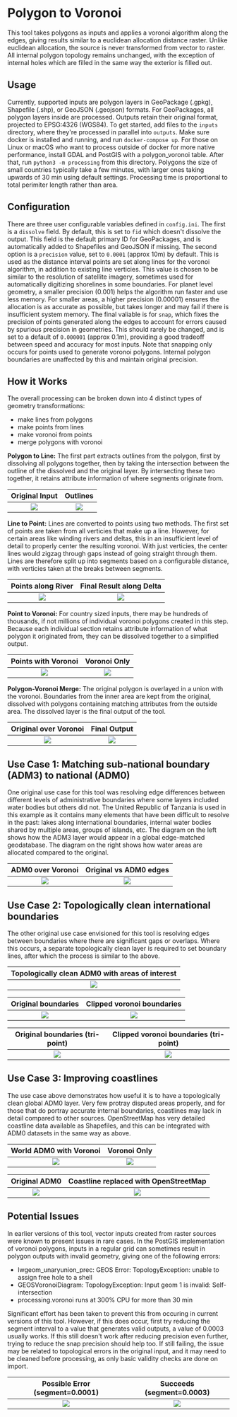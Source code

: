 # Polygon to Voronoi

This tool takes polygons as inputs and applies a voronoi algorithm along the edges, giving results similar to a euclidean allocation distance raster. Unlike euclidean allocation, the source is never transformed from vector to raster. All internal polygon topology remains unchanged, with the exception of internal holes which are filled in the same way the exterior is filled out.

## Usage

Currently, supported inputs are polygon layers in GeoPackage (.gpkg), Shapefile (.shp), or GeoJSON (.geojson) formats. For GeoPackages, all polygon layers inside are processed. Outputs retain their original format, projected to EPSG:4326 (WGS84). To get started, add files to the `inputs` directory, where they're processed in parallel into `outputs`. Make sure docker is installed and running, and run `docker-compose up`. For those on Linux or macOS who want to process outside of docker for more native performance, install GDAL and PostGIS with a polygon_voronoi table. After that, run `python3 -m processing` from this directory. Polygons the size of small countries typically take a few minutes, with larger ones taking upwards of 30 min using default settings. Processing time is proportional to total perimiter length rather than area.

## Configuration

There are three user configurable variables defined in `config.ini`. The first is a `dissolve` field. By default, this is set to `fid` which doesn't dissolve the output. This field is the default primary ID for GeoPackages, and is automatically added to Shapefiles and GeoJSON if missing. The second option is a `precision` value, set to `0.0001` (approx 10m) by default. This is used as the distance interval points are set along lines for the voronoi algorithm, in addition to existing line verticies. This value is chosen to be similar to the resolution of satellite imagery, sometimes used for automatically digitizing shorelines in some boundaries. For planet level geometry, a smaller precision (0.001) helps the algorithm run faster and use less memory. For smaller areas, a higher precision (0.00001) ensures the allocation is as accurate as possible, but takes longer and may fail if there is insufficient system memory. The final valiable is for `snap`, which fixes the precision of points generated along the edges to account for errors caused by spurious precision in geometries. This should rarely be changed, and is set to a default of `0.000001` (approx 0.1m), providing a good tradeoff between speed and accuracy for most inputs. Note that snapping only occurs for points used to generate voronoi polygons. Internal polygon boundaries are unaffected by this and maintain original precision.

## How it Works

The overall processing can be broken down into 4 distinct types of geometry transformations:

- make lines from polygons
- make points from lines
- make voronoi from points
- merge polygons with voronoi

**Polygon to Line:** The first part extracts outlines from the polygon, first by dissolving all polygons together, then by taking the intersection between the outline of the dissolved and the original layer. By intersecting these two together, it retains attribute information of where segments originate from.

|   Original Input    |      Outlines       |
| :-----------------: | :-----------------: |
| ![](img/tza_01.png) | ![](img/tza_02.png) |

**Line to Point:** Lines are converted to points using two methods. The first set of points are taken from all verticies that make up a line. However, for certain areas like winding rivers and deltas, this in an insufficient level of detail to properly center the resulting voronoi. With just verticies, the center lines would zigzag through gaps instead of going straight through them. Lines are therefore split up into segments based on a configurable distance, with verticies taken at the breaks between segments.

| Points along River  | Final Result along Delta |
| :-----------------: | :----------------------: |
| ![](img/tza_03.png) |   ![](img/tza_04.png)    |

**Point to Voronoi:** For country sized inputs, there may be hundreds of thousands, if not millions of individual voronoi polygons created in this step. Because each individual section retains attribute information of what polygon it originated from, they can be dissolved together to a simplified output.

| Points with Voronoi |    Voronoi Only     |
| :-----------------: | :-----------------: |
| ![](img/tza_05.png) | ![](img/tza_06.png) |

**Polygon-Voronoi Merge:** The original polygon is overlayed in a union with the voronoi. Boundaries from the inner area are kept from the original, dissolved with polygons containing matching attributes from the outside area. The dissolved layer is the final output of the tool.

| Original over Voronoi |    Final Output     |
| :-------------------: | :-----------------: |
|  ![](img/tza_07.png)  | ![](img/tza_08.png) |

## Use Case 1: Matching sub-national boundary (ADM3) to national (ADM0)

One original use case for this tool was resolving edge differences between different levels of administrative boundaries where some layers included water bodies but others did not. The United Republic of Tanzania is used in this example as it contains many elements that have been difficult to resolve in the past: lakes along international boundaries, internal water bodies shared by multiple areas, groups of islands, etc. The diagram on the left shows how the ADM3 layer would appear in a global edge-matched geodatabase. The diagram on the right shows how water areas are allocated compared to the original.

|  ADM0 over Voronoi  | Original vs ADM0 edges |
| :-----------------: | :--------------------: |
| ![](img/tza_09.png) |  ![](img/tza_10.png)   |

## Use Case 2: Topologically clean international boundaries

The other original use case envisioned for this tool is resolving edges between boundaries where there are significant gaps or overlaps. Where this occurs, a separate topologically clean layer is required to set boundary lines, after which the process is similar to the above.

| Topologically clean ADM0 with areas of interest |
| :---------------------------------------------: |
|               ![](img/tri_00.png)               |

| Original boundaries | Clipped voronoi boundaries |
| :-----------------: | :------------------------: |
| ![](img/tri_01.png) |    ![](img/tri_02.png)     |

| Original boundaries (tri-point) | Clipped voronoi boundaries (tri-point) |
| :-----------------------------: | :------------------------------------: |
|       ![](img/tri_03.png)       |          ![](img/tri_04.png)           |

## Use Case 3: Improving coastlines

The use case above demonstrates how useful it is to have a topologically clean global ADM0 layer. Very few protray disputed areas properly, and for those that do portray accurate internal boundaries, coastlines may lack in detail compared to other sources. OpenStreetMap has very detailed coastline data available as Shapefiles, and this can be integrated with ADM0 datasets in the same way as above.

| World ADM0 with Voronoi |    Voronoi Only     |
| :---------------------: | :-----------------: |
|   ![](img/wld_01.png)   | ![](img/wld_02.png) |

|    Original ADM0    | Coastline replaced with OpenStreetMap |
| :-----------------: | :-----------------------------------: |
| ![](img/wld_03.png) |          ![](img/wld_04.png)          |

## Potential Issues

In earlier versions of this tool, vector inputs created from raster sources were known to present issues in rare cases. In the PostGIS implementation of voronoi polygons, inputs in a regular grid can sometimes result in polygon outputs with invalid geometry, giving one of the following errors:

- lwgeom_unaryunion_prec: GEOS Error: TopologyException: unable to assign free hole to a shell
- GEOSVoronoiDiagram: TopologyException: Input geom 1 is invalid: Self-intersection
- processing.voronoi runs at 300% CPU for more than 30 min

Significant effort has been taken to prevent this from occuring in current versions of this tool. However, if this does occur, first try reducing the segment interval to a value that generates valid outputs, a value of 0.0003 usually works. If this still doesn't work after reducing precision even further, trying to reduce the snap precision should help too. If still failing, the issue may be related to topological errors in the original input, and it may need to be cleaned before processing, as only basic validity checks are done on import.

| Possible Error (segment=0.0001) | Succeeds (segment=0.0003) |
| :-----------------------------: | :-----------------------: |
|       ![](img/err_01.png)       |    ![](img/err_02.png)    |
